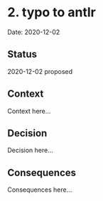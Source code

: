 # 2. typo to antlr

Date: 2020-12-02

## Status

2020-12-02 proposed

## Context

Context here...

## Decision

Decision here...

## Consequences

Consequences here...
